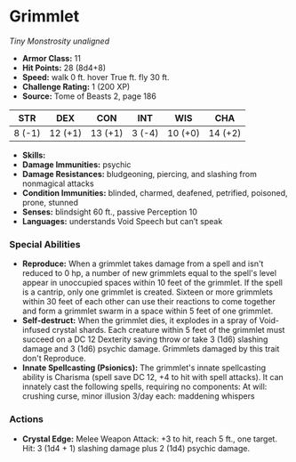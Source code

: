 # Grimmlet

*Tiny* *Monstrosity* *unaligned*

- **Armor Class:** 11
- **Hit Points:** 28 (8d4+8)
- **Speed:** walk 0 ft. hover True ft. fly 30 ft.
- **Challenge Rating:** 1 (200 XP)
- **Source:** Tome of Beasts 2, page 186

| STR | DEX | CON | INT | WIS | CHA |
| --- | --- | --- | --- | --- | --- |
| 8 (-1) | 12 (+1) | 13 (+1) | 3 (-4) | 10 (+0) | 14 (+2) |

- **Skills:** 
- **Damage Immunities:** psychic
- **Damage Resistances:** bludgeoning, piercing, and slashing from nonmagical attacks
- **Condition Immunities:** blinded, charmed, deafened, petrified, poisoned, prone, stunned
- **Senses:** blindsight 60 ft., passive Perception 10
- **Languages:** understands Void Speech but can’t speak

### Special Abilities

- **Reproduce:** When a grimmlet takes damage from a spell and isn't reduced to 0 hp, a number of new grimmlets equal to the spell's level appear in unoccupied spaces within 10 feet of the grimmlet. If the spell is a cantrip, only one grimmlet is created. Sixteen or more grimmlets within 30 feet of each other can use their reactions to come together and form a grimmlet swarm in a space within 5 feet of one grimmlet.
- **Self-destruct:** When the grimmlet dies, it explodes in a spray of Void-infused crystal shards. Each creature within 5 feet of the grimmlet must succeed on a DC 12 Dexterity saving throw or take 3 (1d6) slashing damage and 3 (1d6) psychic damage. Grimmlets damaged by this trait don't Reproduce.
- **Innate Spellcasting (Psionics):** The grimmlet's innate spellcasting ability is Charisma (spell save DC 12, +4 to hit with spell attacks). It can innately cast the following spells, requiring no components:
At will: crushing curse, minor illusion
3/day each: maddening whispers

### Actions

- **Crystal Edge:** Melee Weapon Attack: +3 to hit, reach 5 ft., one target. Hit: 3 (1d4 + 1) slashing damage plus 2 (1d4) psychic damage.


